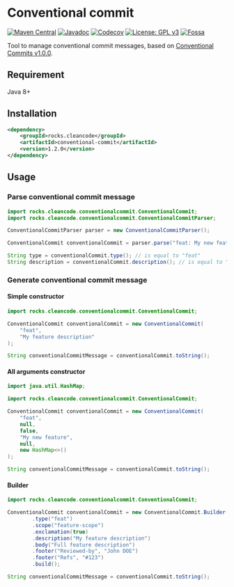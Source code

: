 # Conventional commit

[![Maven Central][Maven Central - badge]][Maven Central - link]
[![Javadoc][Javadoc - badge]][Javadoc - link]
[![Codecov][Codecov - badge]][Codecov - link]
[![License: GPL v3][Licence - badge]][Licence - link]
[![Fossa][Fossa - badge]][Fossa - link]

Tool to manage conventional commit messages, based on [Conventional Commits v1.0.0](https://www.conventionalcommits.org/en/v1.0.0/).

## Requirement

Java 8+

## Installation

```xml
<dependency>
    <groupId>rocks.cleancode</groupId>
    <artifactId>conventional-commit</artifactId>
    <version>1.2.0</version>
</dependency>
```

## Usage

### Parse conventional commit message

```java
import rocks.cleancode.conventionalcommit.ConventionalCommit;
import rocks.cleancode.conventionalcommit.ConventionalCommitParser;

ConventionalCommitParser parser = new ConventionalCommitParser();

ConventionalCommit conventionalCommit = parser.parse("feat: My new feature");

String type = conventionalCommit.type(); // is equal to "feat"
String description = conventionalCommit.description(); // is equal to "My new feature"
```

### Generate conventional commit message

#### Simple constructor

```java
import rocks.cleancode.conventionalcommit.ConventionalCommit;

ConventionalCommit conventionalCommit = new ConventionalCommit(
    "feat",
    "My feature description"
);

String conventionalCommitMessage = conventionalCommit.toString();
```

#### All arguments constructor

```java
import java.util.HashMap;

import rocks.cleancode.conventionalcommit.ConventionalCommit;

ConventionalCommit conventionalCommit = new ConventionalCommit(
    "feat",
    null,
    false,
    "My new feature",
    null,
    new HashMap<>()
);

String conventionalCommitMessage = conventionalCommit.toString();
```

#### Builder

```java
import rocks.cleancode.conventionalcommit.ConventionalCommit;

ConventionalCommit conventionalCommit = new ConventionalCommit.Builder()
        .type("feat")
        .scope("feature-scope")
        .exclamation(true)
        .description("My feature description")
        .body("Full feature description")
        .footer("Reviewed-by", "John DOE")
        .footer("Refs", "#123")
        .build();

String conventionalCommitMessage = conventionalCommit.toString();
```

[Maven Central - badge]: https://img.shields.io/maven-central/v/rocks.cleancode/conventional-commit?color=brightgreen
[Maven Central - link]: https://search.maven.org/artifact/rocks.cleancode/conventional-commit
[Javadoc - badge]: https://javadoc.io/badge2/rocks.cleancode/conventional-commit/javadoc.svg
[Javadoc - link]: https://javadoc.io/doc/rocks.cleancode/conventional-commit
[Codecov - badge]: https://codecov.io/gh/clean-code-rocks/conventional-commit/branch/main/graph/badge.svg?token=QQXYU45M13
[Codecov - link]: https://codecov.io/gh/clean-code-rocks/conventional-commit
[Licence - badge]: https://img.shields.io/badge/License-GPLv3-blue.svg
[Licence - link]: https://www.gnu.org/licenses/gpl-3.0
[Fossa - badge]: https://app.fossa.com/api/projects/git%2Bgithub.com%2Fclean-code-rocks%2Fconventional-commit.svg?type=shield
[Fossa - link]: https://app.fossa.com/projects/git%2Bgithub.com%2Fclean-code-rocks%2Fconventional-commit?ref=badge_shield
